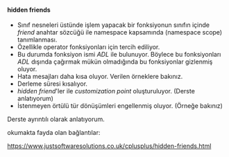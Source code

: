 #### hidden friends

+ Sınıf nesneleri üstünde işlem yapacak bir fonksiyonun sınıfın içinde _friend_ anahtar sözcüğü ile namespace kapsamında (namespace scope) tanımlanması.
+ Özellikle operator fonksiyonları için tercih ediliyor.
+ Bu durumda fonksiyon ismi _ADL_ ile bulunuyor. Böylece bu fonksiyonları _ADL_ dışında çağırmak mükün olmadığında bu fonksiyonlar gizlenmiş oluyor. 
+ Hata mesajları daha kısa oluyor. Verilen örneklere bakınız. 
+ Derleme süresi kısalıyor.
+ _hidden friend_'ler ile _customization point_ oluşturuluyor. (Derste anlatıyorum)
+ İstenmeyen örtülü tür dönüşümleri engellenmiş oluyor. (Örneğe bakınız)

Derste ayrıntılı olarak anlatıyorum.

okumakta fayda olan bağlantılar:

https://www.justsoftwaresolutions.co.uk/cplusplus/hidden-friends.html


